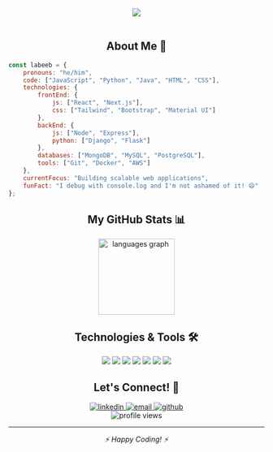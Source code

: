 <!-- Header Section -->
<div align="center">
  <div>
    <img src="https://readme-typing-svg.demolab.com/?lines=👋+Hey,+I'm+Labeeb+Shareef;Full+Stack+Developer;Always+learning+new+things&font=Fira%20Code&center=true&width=440&height=45&color=f75c7e&vCenter=true&pause=1000&size=22" />
  </div>
</div>

<br/>

<!-- About Me Section -->
<h2 align="center">About Me 🚀</h2>

```javascript
const labeeb = {
    pronouns: "he/him",
    code: ["JavaScript", "Python", "Java", "HTML", "CSS"],
    technologies: {
        frontEnd: {
            js: ["React", "Next.js"],
            css: ["Tailwind", "Bootstrap", "Material UI"]
        },
        backEnd: {
            js: ["Node", "Express"],
            python: ["Django", "Flask"]
        },
        databases: ["MongoDB", "MySQL", "PostgreSQL"],
        tools: ["Git", "Docker", "AWS"]
    },
    currentFocus: "Building scalable web applications",
    funFact: "I debug with console.log and I'm not ashamed of it! 😄"
};
```

<!-- Stats Section -->
<h2 align="center">My GitHub Stats 📊</h2>
<div align="center">
  <img src="https://github-readme-stats.vercel.app/api/top-langs?username=labeebshareef&locale=en&hide_title=false&layout=compact&card_width=320&langs_count=6&theme=radical&hide_border=true" height="150" alt="languages graph" />
</div>

<!-- Skills Section -->
<h2 align="center">Technologies & Tools 🛠️</h2>

<div align="center">
  <img src="https://img.shields.io/badge/JavaScript-F7DF1E?style=for-the-badge&logo=javascript&logoColor=black" />
  <img src="https://img.shields.io/badge/React-61DAFB?style=for-the-badge&logo=react&logoColor=black" />
  <img src="https://img.shields.io/badge/Node.js-339933?style=for-the-badge&logo=node.js&logoColor=white" />
  <img src="https://img.shields.io/badge/Python-3776AB?style=for-the-badge&logo=python&logoColor=white" />
  <img src="https://img.shields.io/badge/MongoDB-47A248?style=for-the-badge&logo=mongodb&logoColor=white" />
  <img src="https://img.shields.io/badge/Docker-2496ED?style=for-the-badge&logo=docker&logoColor=white" />
  <img src="https://img.shields.io/badge/AWS-232F3E?style=for-the-badge&logo=amazon-aws&logoColor=white" />
</div>

<!-- Connect Section -->
<h2 align="center">Let's Connect! 🤝</h2>

<div align="center">
  <a href="https://www.linkedin.com/in/labeeb-shareef" target="_blank">
    <img src="https://img.shields.io/badge/LinkedIn-0077B5?style=for-the-badge&logo=linkedin&logoColor=white" alt="linkedin" />
  </a>
  <a href="mailto:labeebshareef96@gmail.com">
    <img src="https://img.shields.io/badge/Email-D14836?style=for-the-badge&logo=gmail&logoColor=white" alt="email" />
  </a>
  <a href="https://github.com/labeebshareef" target="_blank">
    <img src="https://img.shields.io/badge/GitHub-100000?style=for-the-badge&logo=github&logoColor=white" alt="github" />
  </a>
</div>

<!-- Footer -->
<div align="center">
  <img src="https://komarev.com/ghpvc/?username=labeebshareef&color=blueviolet&style=flat-square&label=Profile+Views" alt="profile views" />
</div>

---

<div align="center">
  <i>⚡ Happy Coding! ⚡</i>
</div>
